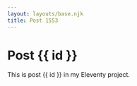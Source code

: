 ```yaml
---
layout: layouts/base.njk
title: Post 1553
---
```


# Post {{ id }}

This is post {{ id }} in my Eleventy project.
